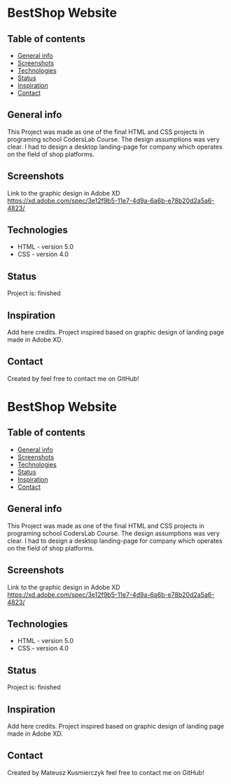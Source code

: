 # BestShop Website

## Table of contents
* [General info](#general-info)
* [Screenshots](#screenshots)
* [Technologies](#technologies)
* [Status](#status)
* [Inspiration](#inspiration)
* [Contact](#contact)

## General info
This Project was made as one of the final HTML and CSS projects in programing school CodersLab Course. 
 The design assumptions was very clear. I had to design a desktop landing-page for company 
 which operates on the field of shop platforms. 
 

## Screenshots
Link to the graphic design in Adobe XD  
https://xd.adobe.com/spec/3e12f9b5-11e7-4d9a-6a6b-e78b20d2a5a6-4823/

## Technologies
* HTML - version 5.0
* CSS - version 4.0

## Status
Project is: finished

## Inspiration
Add here credits. Project inspired based on graphic design  of landing page made in Adobe XD.

## Contact
Created by feel free to contact me on GitHub!

# BestShop Website

## Table of contents
* [General info](#general-info)
* [Screenshots](#screenshots)
* [Technologies](#technologies)
* [Status](#status)
* [Inspiration](#inspiration)
* [Contact](#contact)

## General info
This Project was made as one of the final HTML and CSS projects in programing school CodersLab Course. 
 The design assumptions was very clear. I had to design a desktop landing-page for company 
 which operates on the field of shop platforms. 
 

## Screenshots
Link to the graphic design in Adobe XD  
https://xd.adobe.com/spec/3e12f9b5-11e7-4d9a-6a6b-e78b20d2a5a6-4823/

## Technologies
* HTML - version 5.0
* CSS - version 4.0

## Status
Project is: finished

## Inspiration
Add here credits. Project inspired based on graphic design  of landing page made in Adobe XD.

## Contact
Created by Mateusz Kusmierczyk feel free to contact me on GitHub!

